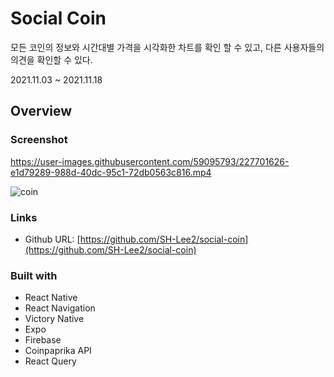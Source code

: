 # Social Coin

모든 코인의 정보와 시간대별 가격을 시각화한 차트를 확인 할 수 있고, 다른 사용자들의 의견을 확인할 수 있다.

2021.11.03 ~ 2021.11.18

## Overview

### Screenshot

https://user-images.githubusercontent.com/59095793/227701626-e1d79289-988d-40dc-95c1-72db0563c816.mp4



![coin](https://user-images.githubusercontent.com/59095793/227701565-3a338364-ec2c-43a2-8c97-a4eb58d6c6a8.png)


### Links

- Github URL: [https://github.com/SH-Lee2/social-coin](https://github.com/SH-Lee2/social-coin)


### Built with

- React Native
- React Navigation
- Victory Native
- Expo
- Firebase
- Coinpaprika API
- React Query
